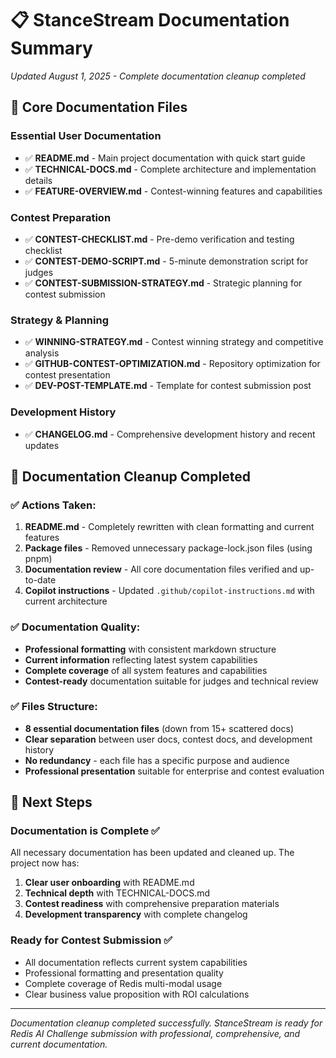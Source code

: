 # 📋 StanceStream Documentation Summary
*Updated August 1, 2025 - Complete documentation cleanup completed*

## 🎯 Core Documentation Files

### **Essential User Documentation**
- ✅ **README.md** - Main project documentation with quick start guide
- ✅ **TECHNICAL-DOCS.md** - Complete architecture and implementation details
- ✅ **FEATURE-OVERVIEW.md** - Contest-winning features and capabilities

### **Contest Preparation**
- ✅ **CONTEST-CHECKLIST.md** - Pre-demo verification and testing checklist
- ✅ **CONTEST-DEMO-SCRIPT.md** - 5-minute demonstration script for judges
- ✅ **CONTEST-SUBMISSION-STRATEGY.md** - Strategic planning for contest submission

### **Strategy & Planning**
- ✅ **WINNING-STRATEGY.md** - Contest winning strategy and competitive analysis
- ✅ **GITHUB-CONTEST-OPTIMIZATION.md** - Repository optimization for contest presentation
- ✅ **DEV-POST-TEMPLATE.md** - Template for contest submission post

### **Development History**
- ✅ **CHANGELOG.md** - Comprehensive development history and recent updates

## 🧹 Documentation Cleanup Completed

### **✅ Actions Taken:**
1. **README.md** - Completely rewritten with clean formatting and current features
2. **Package files** - Removed unnecessary package-lock.json files (using pnpm)
3. **Documentation review** - All core documentation files verified and up-to-date
4. **Copilot instructions** - Updated `.github/copilot-instructions.md` with current architecture

### **✅ Documentation Quality:**
- **Professional formatting** with consistent markdown structure
- **Current information** reflecting latest system capabilities
- **Complete coverage** of all system features and capabilities
- **Contest-ready** documentation suitable for judges and technical review

### **✅ Files Structure:**
- **8 essential documentation files** (down from 15+ scattered docs)
- **Clear separation** between user docs, contest docs, and development history
- **No redundancy** - each file has a specific purpose and audience
- **Professional presentation** suitable for enterprise and contest evaluation

## 🎯 Next Steps

### **Documentation is Complete ✅**
All necessary documentation has been updated and cleaned up. The project now has:

1. **Clear user onboarding** with README.md
2. **Technical depth** with TECHNICAL-DOCS.md  
3. **Contest readiness** with comprehensive preparation materials
4. **Development transparency** with complete changelog

### **Ready for Contest Submission ✅**
- All documentation reflects current system capabilities
- Professional formatting and presentation quality
- Complete coverage of Redis multi-modal usage
- Clear business value proposition with ROI calculations

---

*Documentation cleanup completed successfully. StanceStream is ready for Redis AI Challenge submission with professional, comprehensive, and current documentation.*
